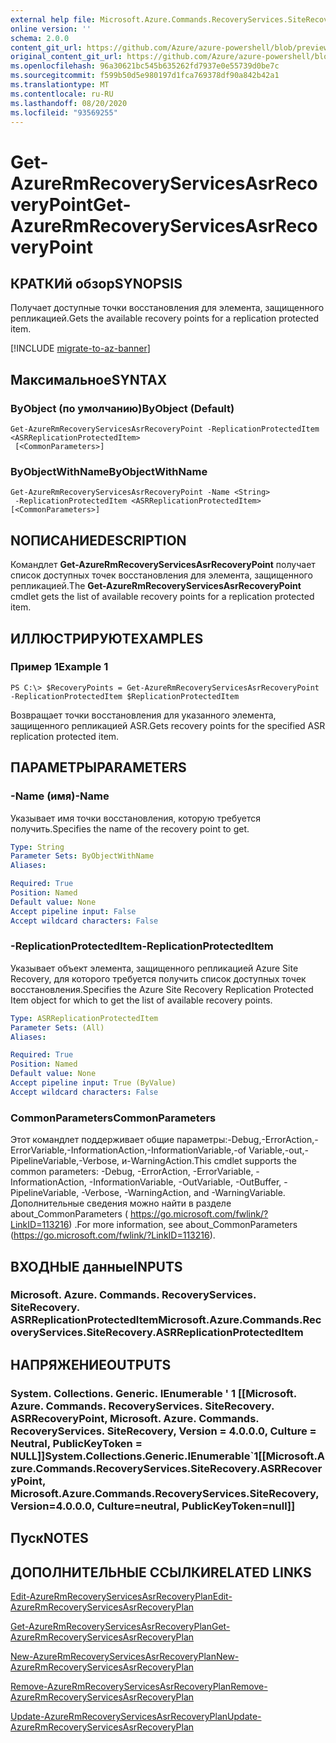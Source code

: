 ```yaml
---
external help file: Microsoft.Azure.Commands.RecoveryServices.SiteRecovery.dll-Help.xml
online version: ''
schema: 2.0.0
content_git_url: https://github.com/Azure/azure-powershell/blob/preview/src/ResourceManager/RecoveryServices.SiteRecovery/Commands.RecoveryServices.SiteRecovery/help/Get-AzureRmRecoveryServicesAsrRecoveryPoint.md
original_content_git_url: https://github.com/Azure/azure-powershell/blob/preview/src/ResourceManager/RecoveryServices.SiteRecovery/Commands.RecoveryServices.SiteRecovery/help/Get-AzureRmRecoveryServicesAsrRecoveryPoint.md
ms.openlocfilehash: 96a30621bc545b635262fd7937e0e55739d0be7c
ms.sourcegitcommit: f599b50d5e980197d1fca769378df90a842b42a1
ms.translationtype: MT
ms.contentlocale: ru-RU
ms.lasthandoff: 08/20/2020
ms.locfileid: "93569255"
---
```

# <span data-ttu-id="22cbb-101">Get-AzureRmRecoveryServicesAsrRecoveryPoint</span><span class="sxs-lookup"><span data-stu-id="22cbb-101">Get-AzureRmRecoveryServicesAsrRecoveryPoint</span></span>

## <span data-ttu-id="22cbb-102">КРАТКИй обзор</span><span class="sxs-lookup"><span data-stu-id="22cbb-102">SYNOPSIS</span></span>
<span data-ttu-id="22cbb-103">Получает доступные точки восстановления для элемента, защищенного репликацией.</span><span class="sxs-lookup"><span data-stu-id="22cbb-103">Gets the available recovery points for a replication protected item.</span></span>

[!INCLUDE [migrate-to-az-banner](../../includes/migrate-to-az-banner.md)]

## <span data-ttu-id="22cbb-104">Максимальное</span><span class="sxs-lookup"><span data-stu-id="22cbb-104">SYNTAX</span></span>

### <span data-ttu-id="22cbb-105">ByObject (по умолчанию)</span><span class="sxs-lookup"><span data-stu-id="22cbb-105">ByObject (Default)</span></span>
```
Get-AzureRmRecoveryServicesAsrRecoveryPoint -ReplicationProtectedItem <ASRReplicationProtectedItem>
 [<CommonParameters>]
```

### <span data-ttu-id="22cbb-106">ByObjectWithName</span><span class="sxs-lookup"><span data-stu-id="22cbb-106">ByObjectWithName</span></span>
```
Get-AzureRmRecoveryServicesAsrRecoveryPoint -Name <String>
 -ReplicationProtectedItem <ASRReplicationProtectedItem> [<CommonParameters>]
```

## <span data-ttu-id="22cbb-107">NОПИСАНИЕ</span><span class="sxs-lookup"><span data-stu-id="22cbb-107">DESCRIPTION</span></span>
<span data-ttu-id="22cbb-108">Командлет **Get-AzureRmRecoveryServicesAsrRecoveryPoint** получает список доступных точек восстановления для элемента, защищенного репликацией.</span><span class="sxs-lookup"><span data-stu-id="22cbb-108">The **Get-AzureRmRecoveryServicesAsrRecoveryPoint** cmdlet gets the list of available recovery points for a replication protected item.</span></span>

## <span data-ttu-id="22cbb-109">ИЛЛЮСТРИРУЮТ</span><span class="sxs-lookup"><span data-stu-id="22cbb-109">EXAMPLES</span></span>

### <span data-ttu-id="22cbb-110">Пример 1</span><span class="sxs-lookup"><span data-stu-id="22cbb-110">Example 1</span></span>
```
PS C:\> $RecoveryPoints = Get-AzureRmRecoveryServicesAsrRecoveryPoint -ReplicationProtectedItem $ReplicationProtectedItem
```

<span data-ttu-id="22cbb-111">Возвращает точки восстановления для указанного элемента, защищенного репликацией ASR.</span><span class="sxs-lookup"><span data-stu-id="22cbb-111">Gets recovery points for the specified ASR replication protected item.</span></span>

## <span data-ttu-id="22cbb-112">ПАРАМЕТРЫ</span><span class="sxs-lookup"><span data-stu-id="22cbb-112">PARAMETERS</span></span>

### <span data-ttu-id="22cbb-113">-Name (имя)</span><span class="sxs-lookup"><span data-stu-id="22cbb-113">-Name</span></span>
<span data-ttu-id="22cbb-114">Указывает имя точки восстановления, которую требуется получить.</span><span class="sxs-lookup"><span data-stu-id="22cbb-114">Specifies the name of the recovery point to get.</span></span>

```yaml
Type: String
Parameter Sets: ByObjectWithName
Aliases: 

Required: True
Position: Named
Default value: None
Accept pipeline input: False
Accept wildcard characters: False
```

### <span data-ttu-id="22cbb-115">-ReplicationProtectedItem</span><span class="sxs-lookup"><span data-stu-id="22cbb-115">-ReplicationProtectedItem</span></span>
<span data-ttu-id="22cbb-116">Указывает объект элемента, защищенного репликацией Azure Site Recovery, для которого требуется получить список доступных точек восстановления.</span><span class="sxs-lookup"><span data-stu-id="22cbb-116">Specifies the Azure Site Recovery Replication Protected Item object for which to get the list of available recovery points.</span></span>

```yaml
Type: ASRReplicationProtectedItem
Parameter Sets: (All)
Aliases: 

Required: True
Position: Named
Default value: None
Accept pipeline input: True (ByValue)
Accept wildcard characters: False
```

### <span data-ttu-id="22cbb-117">CommonParameters</span><span class="sxs-lookup"><span data-stu-id="22cbb-117">CommonParameters</span></span>
<span data-ttu-id="22cbb-118">Этот командлет поддерживает общие параметры:-Debug,-ErrorAction,-ErrorVariable,-InformationAction,-InformationVariable,-of Variable,-out,-PipelineVariable,-Verbose, и-WarningAction.</span><span class="sxs-lookup"><span data-stu-id="22cbb-118">This cmdlet supports the common parameters: -Debug, -ErrorAction, -ErrorVariable, -InformationAction, -InformationVariable, -OutVariable, -OutBuffer, -PipelineVariable, -Verbose, -WarningAction, and -WarningVariable.</span></span> <span data-ttu-id="22cbb-119">Дополнительные сведения можно найти в разделе about_CommonParameters ( https://go.microsoft.com/fwlink/?LinkID=113216) .</span><span class="sxs-lookup"><span data-stu-id="22cbb-119">For more information, see about_CommonParameters (https://go.microsoft.com/fwlink/?LinkID=113216).</span></span>

## <span data-ttu-id="22cbb-120">ВХОДНЫЕ данные</span><span class="sxs-lookup"><span data-stu-id="22cbb-120">INPUTS</span></span>

### <span data-ttu-id="22cbb-121">Microsoft. Azure. Commands. RecoveryServices. SiteRecovery. ASRReplicationProtectedItem</span><span class="sxs-lookup"><span data-stu-id="22cbb-121">Microsoft.Azure.Commands.RecoveryServices.SiteRecovery.ASRReplicationProtectedItem</span></span>

## <span data-ttu-id="22cbb-122">НАПРЯЖЕНИЕ</span><span class="sxs-lookup"><span data-stu-id="22cbb-122">OUTPUTS</span></span>

### <span data-ttu-id="22cbb-123">System. Collections. Generic. IEnumerable ' 1 [[Microsoft. Azure. Commands. RecoveryServices. SiteRecovery. ASRRecoveryPoint, Microsoft. Azure. Commands. RecoveryServices. SiteRecovery, Version = 4.0.0.0, Culture = Neutral, PublicKeyToken = NULL]]</span><span class="sxs-lookup"><span data-stu-id="22cbb-123">System.Collections.Generic.IEnumerable\`1[[Microsoft.Azure.Commands.RecoveryServices.SiteRecovery.ASRRecoveryPoint, Microsoft.Azure.Commands.RecoveryServices.SiteRecovery, Version=4.0.0.0, Culture=neutral, PublicKeyToken=null]]</span></span>

## <span data-ttu-id="22cbb-124">Пуск</span><span class="sxs-lookup"><span data-stu-id="22cbb-124">NOTES</span></span>

## <span data-ttu-id="22cbb-125">ДОПОЛНИТЕЛЬНЫЕ ССЫЛКИ</span><span class="sxs-lookup"><span data-stu-id="22cbb-125">RELATED LINKS</span></span>

[<span data-ttu-id="22cbb-126">Edit-AzureRmRecoveryServicesAsrRecoveryPlan</span><span class="sxs-lookup"><span data-stu-id="22cbb-126">Edit-AzureRmRecoveryServicesAsrRecoveryPlan</span></span>](./Edit-AzureRmRecoveryServicesAsrRecoveryPlan.md)

[<span data-ttu-id="22cbb-127">Get-AzureRmRecoveryServicesAsrRecoveryPlan</span><span class="sxs-lookup"><span data-stu-id="22cbb-127">Get-AzureRmRecoveryServicesAsrRecoveryPlan</span></span>](./Get-AzureRmRecoveryServicesAsrRecoveryPlan.md)

[<span data-ttu-id="22cbb-128">New-AzureRmRecoveryServicesAsrRecoveryPlan</span><span class="sxs-lookup"><span data-stu-id="22cbb-128">New-AzureRmRecoveryServicesAsrRecoveryPlan</span></span>](./New-AzureRmRecoveryServicesAsrRecoveryPlan.md)

[<span data-ttu-id="22cbb-129">Remove-AzureRmRecoveryServicesAsrRecoveryPlan</span><span class="sxs-lookup"><span data-stu-id="22cbb-129">Remove-AzureRmRecoveryServicesAsrRecoveryPlan</span></span>](./Remove-AzureRmRecoveryServicesAsrRecoveryPlan.md)

[<span data-ttu-id="22cbb-130">Update-AzureRmRecoveryServicesAsrRecoveryPlan</span><span class="sxs-lookup"><span data-stu-id="22cbb-130">Update-AzureRmRecoveryServicesAsrRecoveryPlan</span></span>](./Update-AzureRmRecoveryServicesAsrRecoveryPlan.md)
